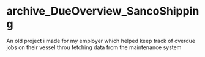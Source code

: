 # archive_DueOverview_SancoShipping
An old project i made for my employer which helped keep track of overdue jobs on their vessel throu fetching data from the maintenance system 
